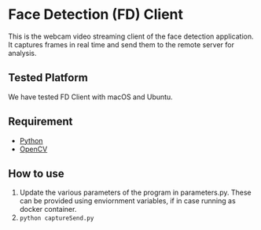 # Face Detection (FD) Client
This is the webcam video streaming client of the face detection application. It captures frames in real time and send them to the remote server for analysis.

## Tested Platform
We have tested FD Client with macOS and Ubuntu.

## Requirement
- [Python](https://www.python.org/)
- [OpenCV](https://opencv.org/)

## How to use
1. Update the various parameters of the program in parameters.py. These can be provided using enviornment variables, if in case running as docker container.
2. ```python captureSend.py```
